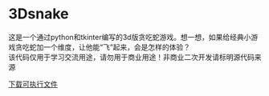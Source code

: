 # 3Dsnake
这是一个通过python和tkinter编写的3d版贪吃蛇游戏。想一想，如果给经典小游戏贪吃蛇加一个维度，让他能“飞”起来，会是怎样的体验？  
该代码仅用于学习交流用途，请勿用于商业用途！非商业二次开发请标明源代码来源

[下载可执行文件](https://github.com/OpenSoup/3Dsnake/releases/tag/games)
